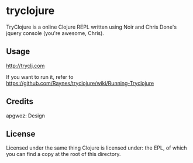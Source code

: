 # tryclojure

TryClojure is a online Clojure REPL written using Noir and Chris Done's jquery console (you're awesome, Chris).

## Usage

http://tryclj.com

If you want to run it, refer to https://github.com/Raynes/tryclojure/wiki/Running-Tryclojure

## Credits

apgwoz: Design

## License

Licensed under the same thing Clojure is licensed under: the EPL, of which you can find a copy at the root of this directory.
